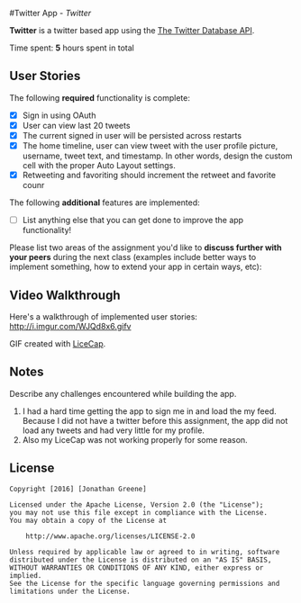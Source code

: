 #Twitter App - *Twitter*

**Twitter** is a twitter based app using the [The Twitter Database API](https://apps.twitter.com/app/9535802/keys).

Time spent: **5** hours spent in total

## User Stories

The following **required** functionality is complete:

- [x] Sign in using OAuth
- [x] User can view last 20 tweets
- [x] The current signed in user will be persisted across restarts
- [x] The home timeline, user can view tweet with the user profile picture, username, tweet text, and timestamp. In other words, design        the custom cell with the proper Auto Layout settings.
- [x] Retweeting and favoriting should increment the retweet and favorite counr

The following **additional** features are implemented:

- [ ] List anything else that you can get done to improve the app functionality!

Please list two areas of the assignment you'd like to **discuss further with your peers** during the next class (examples include better ways to implement something, how to extend your app in certain ways, etc):

## Video Walkthrough 

Here's a walkthrough of implemented user stories: http://i.imgur.com/WJQd8x6.gifv


GIF created with [LiceCap](http://www.cockos.com/licecap/).

## Notes

Describe any challenges encountered while building the app.
1. I had a hard time getting the app to sign me in and load the my feed. Because I did not have a twitter before this assignment, the app did not load any tweets and had very little for my profile.
2. Also my LiceCap was not working properly for some reason.


## License

    Copyright [2016] [Jonathan Greene]

    Licensed under the Apache License, Version 2.0 (the "License");
    you may not use this file except in compliance with the License.
    You may obtain a copy of the License at

        http://www.apache.org/licenses/LICENSE-2.0

    Unless required by applicable law or agreed to in writing, software
    distributed under the License is distributed on an "AS IS" BASIS,
    WITHOUT WARRANTIES OR CONDITIONS OF ANY KIND, either express or implied.
    See the License for the specific language governing permissions and
    limitations under the License.
